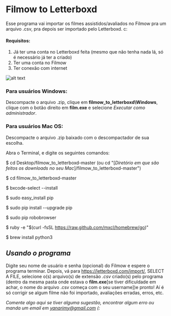 # Filmow to Letterboxd

Esse programa vai importar os filmes assistidos/avaliados no Filmow pra um arquivo .csv, pra depois ser importado pelo Letterboxd. c:

#### Requisitos:
1. Já ter uma conta no Letterboxd feita (mesmo que não tenha nada lá, só é necessário já ter a criado)
2. Ter uma conta no Filmow
3. Ter conexão com internet

![alt text](https://i.imgur.com/k0CHeVU.gif)

### Para usuários Windows:

Descompacte o arquivo .zip, clique em **filmow_to_letterboxd\Windows**, clique com o botão direito em **film.exe** e selecione *Executar como administrador*.

### Para usuários Mac OS:

Descompacte o arquivo .zip baixado com o descompactador de sua escolha.

Abra o Terminal, e digite os seguintes comandos:

$ cd Desktop/filmow_to_letterboxd-master (ou cd "[*Diretório em que são feitos os downloads no seu Mac*]/filmow_to_letterboxd-master")

$ cd filmow_to_letterboxd-master

$ bxcode-select --install

$ sudo easy_install pip

$ sudo pip install --upgrade pip

$ sudo pip robobrowser

$ ruby -e "$(curl -fsSL https://raw.github.com/mxcl/homebrew/go)"

$ brew install python3

## *Usando o programa*

Digite seu nome de usuário e senha (opcional) do Filmow e espere o programa terminar. 
Depois, vá para https://letterboxd.com/import/, SELECT A FILE, selecione o(s) arquivo(s) de extensão *.csv* criado(s) pelo programa (dentro da mesma pasta onde estava o **film.exe**[se tiver dificuldade em achar, o nome do arquivo .csv começa com o seu username])e pronto! 
Aí é só corrigir se algum filme não foi importado, avaliações erradas, erros, etc.

*Comente algo aqui se tiver alguma sugestão, encontrar algum erro ou manda um email em yanarimy@gmail.com (:*
